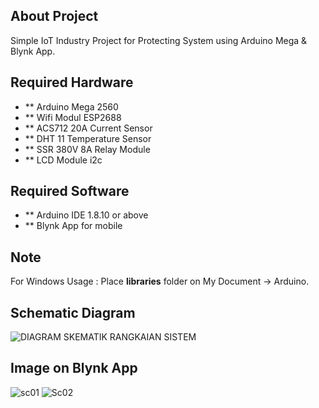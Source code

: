 ## About Project

Simple IoT Industry Project for Protecting System using Arduino Mega & Blynk App.

## Required Hardware

- ** Arduino Mega 2560
- ** Wifi Modul ESP2688
- ** ACS712 20A Current Sensor
- ** DHT 11 Temperature Sensor
- ** SSR 380V 8A Relay Module
- ** LCD Module i2c

## Required Software

 - ** Arduino IDE 1.8.10 or above
 - ** Blynk App for mobile

 ## Note 

 For Windows Usage :
    Place <strong>libraries</strong> folder on My Document -> Arduino.
    
 ## Schematic Diagram
 
 ![DIAGRAM SKEMATIK RANGKAIAN SISTEM](https://user-images.githubusercontent.com/42265394/152279971-310d7d57-06e4-4137-b32a-c37cea224f84.png)

## Image on Blynk App

![sc01](https://user-images.githubusercontent.com/42265394/152280035-ce9005df-88b9-4108-a295-08422b76b50b.png)
![Sc02](https://user-images.githubusercontent.com/42265394/152280041-68fc4a9e-858c-4fe8-8e2d-b67f45e8e71a.png)
